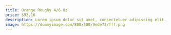 ```yaml
---
title: Orange Roughy 4/6 Oz
price: $93.16
description: Lorem ipsum dolor sit amet, consectetuer adipiscing elit. Proin risus. Praesent lectus.
image: https://dummyimage.com/800x500/9ede73/fff.png
---
```

